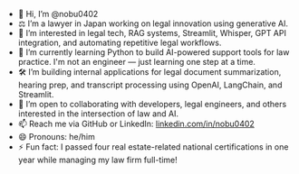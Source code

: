 - 👋 Hi, I’m @nobu0402
- ⚖️ I’m a lawyer in Japan working on legal innovation using generative AI.
- 👀 I’m interested in legal tech, RAG systems, Streamlit, Whisper, GPT API integration, and automating repetitive legal workflows.
- 🌱 I’m currently learning Python to build AI-powered support tools for law practice. I'm not an engineer — just learning one step at a time.
- 🛠️ I’m building internal applications for legal document summarization, hearing prep, and transcript processing using OpenAI, LangChain, and Streamlit.
- 💞️ I’m open to collaborating with developers, legal engineers, and others interested in the intersection of law and AI.
- 📫 Reach me via GitHub or LinkedIn: [linkedin.com/in/nobu0402](https://linkedin.com/in/nobu0402)
- 😄 Pronouns: he/him
- ⚡ Fun fact: I passed four real estate-related national certifications in one year while managing my law firm full-time!

<!---
nobu0402/nobu0402 is a ✨ special ✨ repository because its `README.md` (this file) appears on your GitHub profile.
You can click the Preview link to take a look at your changes.
--->

